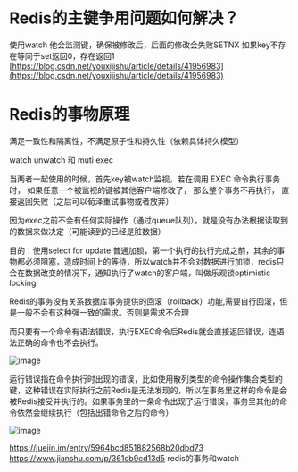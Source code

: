 # Redis的主键争用问题如何解决？

使用watch 他会监测键，确保被修改后，后面的修改会失败SETNX 如果key不存在等同于set返回0，存在返回1  
[https://blog.csdn.net/youxijishu/article/details/41956983](https://blog.csdn.net/youxijishu/article/details/41956983)

# Redis的事物原理

满足一致性和隔离性，不满足原子性和持久性（依赖具体持久模型）

watch unwatch 和 muti exec

当两者一起使用的时候，首先key被watch监视，若在调用 EXEC 命令执行事务时， 如果任意一个被监视的键被其他客户端修改了， 那么整个事务不再执行， 直接返回失败（之后可以荀泽重试事物或者放弃）

因为exec之前不会有任何实际操作（通过queue队列），就是没有办法根据读取到的数据来做决定（可能读到的已经是脏数据）

目的：使用select for update 普通加锁，第一个执行的执行完成之前，其余的事物都必须阻塞，造成时间上的等待，所以watch并不会对数据进行加锁，redis只会在数据改变的情况下，通知执行了watch的客户端，叫做乐观锁optimistic locking

Redis的事务没有关系数据库事务提供的回滚（rollback）功能,需要自行回滚，但是一般不会有这种强一致的需求。否则是需求不合理

而只要有一个命令有语法错误，执行EXEC命令后Redis就会直接返回错误，连语法正确的命令也不会执行。

![image](http://static.lovedata.net/jpg/2018/5/18/e58f5d71439a34699548842b85c9d413.jpg)

运行错误指在命令执行时出现的错误，比如使用散列类型的命令操作集合类型的键，这种错误在实际执行之前Redis是无法发现的，所以在事务里这样的命令是会被Redis接受并执行的。如果事务里的一条命令出现了运行错误，事务里其他的命令依然会继续执行（包括出错命令之后的命令）

![image](http://static.lovedata.net/jpg/2018/5/18/6971ad099e1afbb9f65823c9749bc90b.jpg)

https://juejin.im/entry/5964bcd851882568b20dbd73
https://www.jianshu.com/p/361cb9cd13d5   redis的事务和watch




